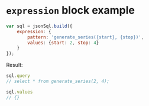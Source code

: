 # `expression` block example

``` js
var sql = jsonSql.build({
    expression: {
        pattern: 'generate_series({start}, {stop})',
        values: {start: 2, stop: 4}
    }
});
```

Result:

``` js
sql.query
// select * from generate_series(2, 4);

sql.values
// {}
```

